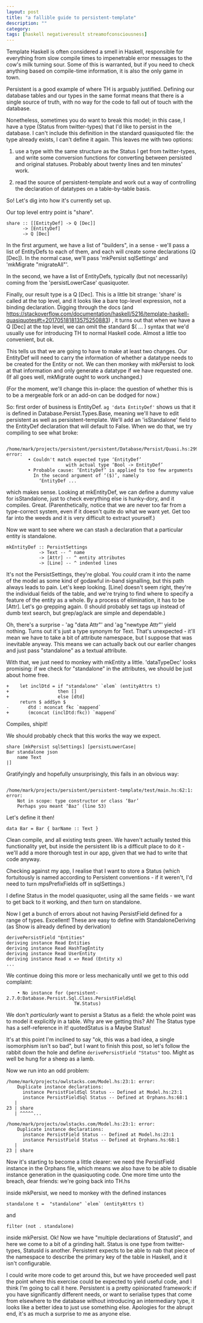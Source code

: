 ```yaml
---
layout: post
title: "a fallible guide to persistent-template"
description: ""
category:
tags: [haskell negativeresult streamofconsciousness]
---
```


Template Haskell is often considered a smell in Haskell, responsible
for everything from slow compile times to impenetrable error messages
to the cow's milk turning sour. Some of this is warranted, but if you
need to check anything based on compile-time information, it is
also the only game in town.

Persistent is a good example of where TH is arguably justified.
Defining our database tables and our types in the same format means
that there is a single source of truth, with no way for the code to
fall out of touch with the database.

Nonetheless, sometimes you do want to break this model; in this case,
I have a type (Status from twitter-types) that I'd like to persist in
the database. I can't include this definition in the standard
quasiquoted file: the type already exists, I can't define it again.
This leaves me with two options:

1. use a type with the same structure as the Status I get from
   twitter-types, and write some conversion functions for converting
   between persisted and original statuses. Probably about twenty
   lines and ten minutes' work.

2. read the source of persistent-template and work out a way of
   controlling the declaration of datatypes on a table-by-table basis.

So! Let's dig into how it's currently set up.

Our top level entry point is "share".

```
share :: [[EntityDef] -> Q [Dec]]
      -> [EntityDef]
      -> Q [Dec]
```

In the first argument, we have a list of "builders", in a sense -
we'll pass a list of EntityDefs to each of them, and each will create
some declarations (Q [Dec]). In the normal case, we'll pass 'mkPersist
sqlSettings' and 'mkMigrate "migrateAll"'.

In the second, we have a list of EntityDefs, typically (but not necessarily) coming
from the 'persistLowerCase' quasiquoter.

Finally, our result type is a Q [Dec]. This is a little bit strange:
'share' is called at the top level, and it looks like a bare top-level
expression, not a binding declaration. Digging through the docs (and
https://stackoverflow.com/documentation/haskell/5216/template-haskell-quasiquotes#t=201705181813575250883)
, it turns out that when we have a Q [Dec] at the top level, we can
omit the standard $( ... ) syntax that we'd usually use for
introducing TH to normal Haskell code. Almost a little too convenient,
but ok.

This tells us that we are going to have to make at least two changes.
Our EntityDef will need to carry
the information of whether a datatype needs to be created for the
Entity or not. We can then monkey with mkPersist to look at that
information and only generate a datatype if we have requested one. (If all goes well,
mkMigrate ought to work unchanged.)

(For the moment, we'll change this in-place: the question of whether
this is to be a mergeable fork or an add-on can be dodged for now.)

So: first order of business is EntityDef. ```ag 'data EntityDef'```
shows us that it is defined in Database.Persist.Types.Base, meaning we'll have to edit persistent as
well as persistent-template. We'll add an 'isStandalone' field
to the EntityDef declaration that will default to False. When we do that, we try compiling to see
what broke:

```
    /home/mark/projects/persistent/persistent/Database/Persist/Quasi.hs:299:5: error:
        • Couldn't match expected type ‘EntityDef’
                      with actual type ‘Bool -> EntityDef’
        • Probable cause: ‘EntityDef’ is applied to too few arguments
          In the second argument of ‘($)’, namely
            ‘EntityDef ...
```

which makes sense. Looking at mkEntityDef, we can define a dummy value
for isStandalone, just to check everything else is hunky-dory, and it
compiles. Great. (Parenthetically, notice that we are never too far
from a type-correct system, even if it doesn't quite do what we want
yet. Get too far into the weeds and it is very difficult to extract
yourself.)

Now we want to see where we can stash a declaration that a particular
entity is standalone.


```
mkEntityDef :: PersistSettings
            -> Text -- ^ name
            -> [Attr] -- ^ entity attributes
            -> [Line] -- ^ indented lines
```

It's not the PersistSettings, they're global. You _could_ cram it into
the name of the model as some kind of godawful in-band signalling, but
this path always leads to pain. Let's keep looking. [Line] doesn't
seem right, they're the individual fields of the table, and we're
trying to find where to specify a feature of the entity as a whole. By
a process of elimination, it has to be [Attr]. Let's go grepping
again. (I should probably set tags up instead of dumb text search, but
grep/ag/ack are simple and dependable.)

Oh, there's a surprise - 'ag "data Attr"' and 'ag "newtype Attr"'
yield nothing. Turns out it's just a type synonym for Text. That's
unexpected - it'll mean we have to take a bit of attribute namespace,
but I suppose that was inevitable anyway. This means we can actually
back out our earlier changes and just pass "standalone" as a textual attribute.

With that, we just need to monkey with mkEntity a little.
'dataTypeDec' looks promising: if we check for "standalone" in the
attributes, we should be just about home free.

```
+    let inclDtd = if "standalone" `elem` (entityAttrs t)
+                  then []
+                  else [dtd]
     return $ addSyn $
-       dtd : mconcat fkc `mappend`
+       (mconcat (inclDtd:fkc)) `mappend`
```

Compiles, shipit!

We should probably check that this works the way we expect.

```
share [mkPersist sqlSettings] [persistLowerCase|
Bar standalone json
    name Text
|]
```

Gratifyingly and hopefully unsurprisingly, this fails in an obvious
way:

```

/home/mark/projects/persistent/persistent-template/test/main.hs:62:1: error:
    Not in scope: type constructor or class ‘Bar’
    Perhaps you meant ‘Baz’ (line 53)
```

Let's define it then!

```
data Bar = Bar { barName :: Text }
```

Clean compile, and all existing tests green.
We haven't actually tested this functionality yet, but inside the
persistent lib is a difficult place to do it - we'll add a more
thorough test in our app, given that we had to write that code anyway.

Checking against my app, I realise that I want to store a Status
(which fortuitously is named according to Persistent conventions - if
it weren't, I'd need to turn mpsPrefixFields off in sqlSettings.)

I define Status in the model quasiquoter, using all the same fields -
we want to get back to it working, and _then_ turn on standalone.

Now I get a bunch of errors about not having
PersistField defined for a range of types. Excellent! These are easy
to define with StandaloneDeriving (as Show is already defined by derivation)

```
derivePersistField "Entities"
deriving instance Read Entities
deriving instance Read HashTagEntity
deriving instance Read UserEntity
deriving instance Read x => Read (Entity x)
...
```

We continue doing this more or less mechanically until we get to this
odd complaint:

```
    • No instance for (persistent-2.7.0:Database.Persist.Sql.Class.PersistFieldSql
                         TW.Status)
```

We don't _particularly_ want to persist a Status as a field: the whole
point was to model it explicitly in a table. Why are we getting this?
Ah! The Status type has a self-reference in it! quotedStatus is a
Maybe Status!

It's at this point I'm inclined to say "ok, this was a bad idea, a
single isomorphism isn't so bad", but I want to finish this post, so
let's follow the rabbit down the hole and define ```derivePersistField
"Status"``` too. Might as well be hung for a sheep as a lamb.

Now we run into an odd problem:

```
/home/mark/projects/owlstacks.com/Model.hs:23:1: error:
    Duplicate instance declarations:
      instance PersistFieldSql Status -- Defined at Model.hs:23:1
      instance PersistFieldSql Status -- Defined at Orphans.hs:68:1
   |
23 | share
   | ^^^^^...

/home/mark/projects/owlstacks.com/Model.hs:23:1: error:
    Duplicate instance declarations:
      instance PersistField Status -- Defined at Model.hs:23:1
      instance PersistField Status -- Defined at Orphans.hs:68:1
   |
23 | share
```

Now it's starting to become a little clearer: we need the PersistField
instance in the Orphans file, which means we also have to be able to
disable instance generation in the quasiquoting code. One more time
unto the breach, dear friends: we're going back into TH.hs

inside mkPersist, we need to monkey with the defined instances


```
standalone t =  "standalone" `elem` (entityAttrs t)
```
and
```
filter (not . standalone)
```

inside mkPersist. Ok! Now we have "multiple declarations of StatusId",
and here we come to a bit of a grinding halt. Status is one type from
twitter-types, StatusId is another. Persistent expects to be able to
nab that piece of the namespace to describe the primary key of the
table in Haskell, and it isn't configurable.

I could write more code to get around this, but we have proceeded well
past the point where this exercise could be expected to yield useful
code, and I think I'm going to call it here. Persistent is a pretty
opinionated framework: if you have significantly different needs, or
want to serialise types that come from elsewhere to the database
without introducing an intermediary type, it
looks like a better idea to just use something else. Apologies for the
abrupt end, it's as much a surprise to me as anyone else.
